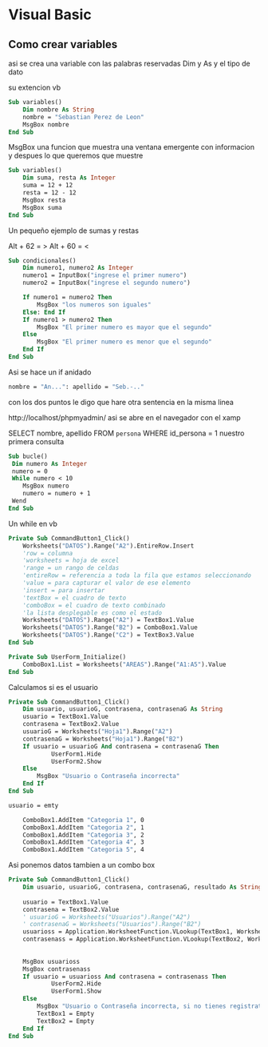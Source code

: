 
# Visual Basic
## Como crear variables
asi se crea una variable con las palabras reservadas Dim y As y el tipo de dato

su extencion vb

```vb
Sub variables()
    Dim nombre As String
    nombre = "Sebastian Perez de Leon"
    MsgBox nombre
End Sub
```
MsgBox una funcion que muestra una ventana emergente con informacion y despues lo que queremos que muestre

```vb
Sub variables()
    Dim suma, resta As Integer
    suma = 12 + 12
    resta = 12 - 12
    MsgBox resta
    MsgBox suma
End Sub
```
Un pequeño ejemplo de sumas y restas

Alt + 62 = >
Alt + 60 = <

```vb
Sub condicionales()
    Dim numero1, numero2 As Integer
    numero1 = InputBox("ingrese el primer numero")
    numero2 = InputBox("ingrese el segundo numero")

    If numero1 = numero2 Then
        MsgBox "los numeros son iguales"
    Else: End If
    If numero1 > numero2 Then
        MsgBox "El primer numero es mayor que el segundo"
    Else
        MsgBox "El primer numero es menor que el segundo"
    End If
End Sub
```
Asi se hace un if anidado

```vb
nombre = "An...": apellido = "Seb.-.."
```
con los dos puntos le digo que hare otra sentencia en la misma linea




http://localhost/phpmyadmin/
asi se abre en el navegador con el xamp

SELECT nombre, apellido FROM `persona` WHERE id_persona = 1
nuestro primera consulta


```vb
Sub bucle()
 Dim numero As Integer
 numero = 0
 While numero < 10
    MsgBox numero
    numero = numero + 1
 Wend
End Sub
```
Un while en vb



```vb
Private Sub CommandButton1_Click()
    Worksheets("DATOS").Range("A2").EntireRow.Insert
    'row = columna
    'worksheets = hoja de excel
    'range = un rango de celdas
    'entireRow = referencia a toda la fila que estamos seleccionando
    'value = para capturar el valor de ese elemento
    'insert = para insertar
    'textBox = el cuadro de texto
    'comboBox = el cuadro de texto combinado
    'la lista desplegable es como el estado
    Worksheets("DATOS").Range("A2") = TextBox1.Value
    Worksheets("DATOS").Range("B2") = ComboBox1.Value
    Worksheets("DATOS").Range("C2") = TextBox3.Value
End Sub

Private Sub UserForm_Initialize()
    ComboBox1.List = Worksheets("AREAS").Range("A1:A5").Value
End Sub

```

Calculamos si es el usuario
```vb
Private Sub CommandButton1_Click()
    Dim usuario, usuarioG, contrasena, contrasenaG As String
    usuario = TextBox1.Value
    contrasena = TextBox2.Value
    usuarioG = Worksheets("Hoja1").Range("A2")
    contrasenaG = Worksheets("Hoja1").Range("B2")
    If usuario = usuarioG And contrasena = contrasenaG Then
            UserForm1.Hide
            UserForm2.Show
    Else
        MsgBox "Usuario o Contraseña incorrecta"
    End If
End Sub

usuario = emty

    ComboBox1.AddItem "Categoria 1", 0
    ComboBox1.AddItem "Categoria 2", 1
    ComboBox1.AddItem "Categoria 3", 2
    ComboBox1.AddItem "Categoria 4", 3
    ComboBox1.AddItem "Categoria 5", 4
```
Asi ponemos datos tambien a un combo box

```vb
Private Sub CommandButton1_Click()
    Dim usuario, usuarioG, contrasena, contrasenaG, resultado As String
    
    usuario = TextBox1.Value
    contrasena = TextBox2.Value
    ' usuarioG = Worksheets("Usuarios").Range("A2")
    ' contrasenaG = Worksheets("Usuarios").Range("B2")
    usuarioss = Application.WorksheetFunction.VLookup(TextBox1, Worksheets("Usuarios").Range("A2:A100"), 1, False)
    contrasenass = Application.WorksheetFunction.VLookup(TextBox2, Worksheets("Usuarios").Range("B2:AB100"), 1, False) ' un buscar v
    
    
    MsgBox usuarioss
    MsgBox contrasenass
    If usuario = usuarioss And contrasena = contrasenass Then
            UserForm2.Hide
            UserForm1.Show
    Else
        MsgBox "Usuario o Contraseña incorrecta, si no tienes registrate"
        TextBox1 = Empty
        TextBox2 = Empty
    End If
End Sub
```